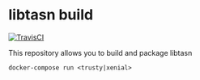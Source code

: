 # libtasn build

[![TravisCI](https://img.shields.io/travis/charlesportwoodii/libtasn-build.svg?style=flat-square "TravisCI")](https://travis-ci.org/charlesportwoodii/libtasn-build)

This repository allows you to build and package libtasn

```
docker-compose run <trusty|xenial>
```